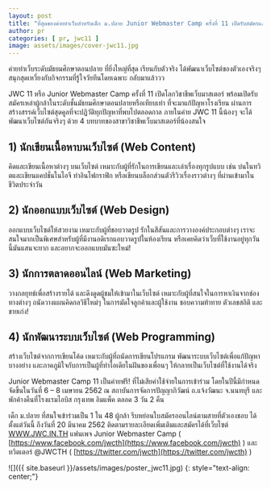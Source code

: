 ```yaml
---
layout: post
title: "ที่สุดของค่ายทำเว็บสำหรับเด็ก ม.ปลาย Junior Webmaster Camp ครั้งที่ 11 เปิดรับสมัครแล้ว!!"
author: pr
categories: [ pr, jwc11 ]
image: assets/images/cover-jwc11.jpg
---
```


ค่ายทำเว็บระดับมัธยมศึกษาตอนปลาย ที่ยิ่งใหญ่ที่สุด เรียนกับตัวจริง ได้พัฒนาเว็บไซต์ของตัวเองจริงๆ สนุกสุดเหวี่ยงกับกิจกรรมที่รู้ใจวัยทีนโดยเฉพาะ กลับมาแล้ววว


JWC 11 หรือ Junior Webmaster Camp ครั้งที่ 11  เปิดโลกวิชาชีพเว็บมาสเตอร์ พร้อมเปิดรับสมัครเหล่าผู้กล้าในระดับชั้นมัธยมศึกษาตอนปลายหรือเทียบเท่า ที่จะมาแก้ปัญหาโรงเรียน ผ่านการสร้างสรรค์เว็บไซต์สุดคูลที่จะปฏิวัติทุกปัญหาที่พบไปตลอดกาล ภายในค่าย JWC 11 นี้น้องๆ จะได้พัฒนาเว็บไซต์กันจริงๆ ด้วย 4 บทบาทของสาขาวิชาชีพเว็บมาสเตอร์ที่น้องสนใจ

## 1) 	นักเขียนเนื้อหาบนเว็บไซต์ (Web Content)
คิดและเขียนเนื้อหาต่างๆ บนเว็บไซต์ เหมาะกับผู้ที่รักในการเขียนและเล่าเรื่องทุกรูปแบบ เช่น บ่นในทวิตและเขียนแคปชั่นในไอจี ทำอินโฟกราฟิก หรือเขียนบล็อกส่วนตัวรีวิวเรื่องราวต่างๆ ที่ผ่านเข้ามาในชีวิตประจำวัน

## 2)	นักออกแบบเว็บไซต์ (Web Design)
ออกแบบเว็บไซต์ให้สวยงาม เหมาะกับผู้ที่ชอบวาดรูป รักในสีสันและการวางองค์ประกอบต่างๆ เราจะสนใจมากเป็นพิเศษสำหรับผู้ที่มีงานอดิเรกแอบวาดรูปในห้องเรียน หรือเคยคิดว่าเว็บที่ใช้งานอยู่ทุกวันนี้มันแสนจะยาก และอยากจะออกแบบมันซะใหม่!

## 3)	นักการตลาดออนไลน์ (Web Marketing)
วางกลยุทธ์เพื่อสร้างรายได้ และดึงดูดผู้ชมให้เข้ามาในเว็บไซต์ เหมาะกับผู้ที่สนใจในการหาเงินจากช่องทางต่างๆ 
ถนัดวางแผนคิดกลวิธีใหม่ๆ ในการมัดใจลูกค้าและผู้ใช้งาน ชอบความท้าทาย ตัวเลขสถิติ และขายเก่ง!

## 4)	นักพัฒนาระบบเว็บไซต์ (Web Programming)
สร้างเว็บไซต์จากการเขียนโค้ด เหมาะกับผู้ที่ถนัดการเขียนโปรแกรม พัฒนาระบบเว็บไซต์เพื่อแก้ปัญหาบางอย่าง และภาคภูมิใจกับการเป็นผู้ที่ทำไอเดียในฝันของเพื่อนๆ ให้กลายเป็นเว็บไซต์ที่ใช้งานได้จริง 


Junior Webmaster Camp 11 เป็นค่ายฟรี! ที่ไม่เสียค่าใช้จ่ายในการเข้าร่วม โดยในปีนี้มีกำหนดจัดขึ้นในวันที่ 6 – 8 เมษายน 2562 ณ สถาบันการจัดการปัญญาภิวัฒน์ ถ.แจ้งวัฒนะ จ.นนทบุรี และพักค้างคืนที่โรงแรมไอบิส กรุงเทพ อิมแพ็ค ตลอด 3 วัน 2 คืน


เด็ก ม.ปลาย ที่สนใจเข้าร่วมเป็น 1 ใน 48 ผู้กล้า รีบหย่อนใบสมัครออนไลน์ตามสายที่ตัวเองชอบ ได้ตั้งแต่วันนี้ ถึงวันที่ 20 มีนาคม 2562 ติดตามรายละเอียดเพิ่มเติมและสมัครได้ที่เว็บไซต์ [WWW.JWC.IN.TH](https://jwc.in.th/) แฟนเพจ Junior Webmaster Camp ( [https://www.facebook.com/jwcth](https://www.facebook.com/jwcth) ) และทวิตเตอร์ @JWCTH ( [https://twitter.com/jwcth](https://twitter.com/jwcth) )

![]({{ site.baseurl }}/assets/images/poster_jwc11.jpg)
{: style="text-align: center;"}
